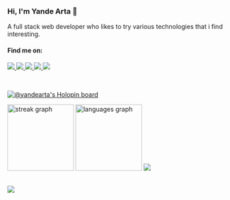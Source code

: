 <h3>Hi, I'm Yande Arta 👋</h3>
<p>A full stack web developer who likes to try various technologies that i find interesting.</p>

<h4>Find me on:</h4>

<a href="https://wa.me/+62895401149495">
    <img src="https://img.shields.io/badge/WhatsApp-%2325d366.svg?style=for-the-badge&logo=WhatsApp&logoColor=white">
</a>
<a href="https://discordapp.com/users/216900399670493185">
    <img src="https://img.shields.io/badge/Discord-%235865F2.svg?style=for-the-badge&logo=Discord&logoColor=white">
</a>
<a href="https://instagram.com/yande.cc/">
    <img src="https://img.shields.io/badge/Instagram-%23E4405F.svg?style=for-the-badge&logo=Instagram&logoColor=white">
</a>
<a href="https://www.linkedin.com/in/yandearta">
    <img src="https://img.shields.io/badge/LinkedIn-%23007ab6.svg?style=for-the-badge&logo=LinkedIn&logoColor=white">
</a>
<a href="https://twitter.com/yande_cc/">
    <img src="https://img.shields.io/badge/Twitter-%23000.svg?style=for-the-badge&logo=X&logoColor=white">
</a>

&nbsp;

[![@yandearta's Holopin board](https://holopin.io/api/user/board?user=yandearta)](https://holopin.io/@yandearta)
<div>
    <img src="https://streak-stats.demolab.com?user=yandearta&locale=en&mode=daily&theme=dark&hide_border=true&border_radius=5&order=3" height="150" alt="streak graph"  />
    <img src="https://github-readme-stats.vercel.app/api/top-langs?username=yandearta&locale=en&hide_title=false&layout=compact&card_width=320&langs_count=6&theme=dark&hide_border=true&order=2" height="150" alt="languages graph"  />
    <img src="https://hccpbrwnmejpnfjtipeh.supabase.co/storage/v1/object/public/github-readme/yamato.gif?v=1" />
</div>
&nbsp;

![](https://komarev.com/ghpvc/?username=yandearta&style=flat-square)

